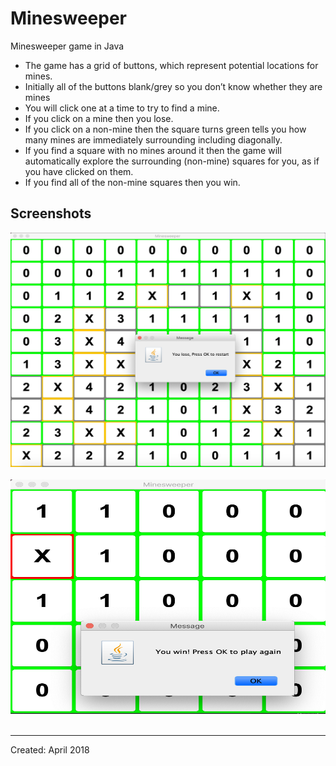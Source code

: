 # Minesweeper
Minesweeper game in Java


- The game has a grid of buttons, which represent potential locations for mines.
- Initially all of the buttons blank/grey so you don’t know whether they are mines
- You will click one at a time to try to find a mine.
- If you click on a mine then you lose.
- If you click on a non-mine then the square turns green tells you how many mines are immediately surrounding including diagonally.
- If you find a square with no mines around it then the game will automatically explore the surrounding (non-mine) squares for you, as if you have clicked on them.
- If you find all of the non-mine squares then you win.

## Screenshots

<img src = "https://github.com/humaira99/minesweeper/blob/master/Screenshot.png?raw=true" width = "652px" height = "375px"><br><br>
<img src = "https://github.com/humaira99/minesweeper/blob/master/Screenshot2.png?raw=true" width = "652px" height = "375px"><br><br>

--------------------
Created: April 2018
